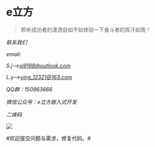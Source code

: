 # e立方 #

> 聆听成功者的潇洒自如不如体验一下奋斗者的挥汗如雨！



*联系我们*

*email:*

*S.j-->sj9198@outlook.com*

*L.y-->ying_12321@163.com*

*QQ群：150963666*

*微信公众号：e立方嵌入式开发*

*二维码*

![](https://i.imgur.com/TltNuCN.jpg)

#欢迎提交问题与需求，修复代码。#

